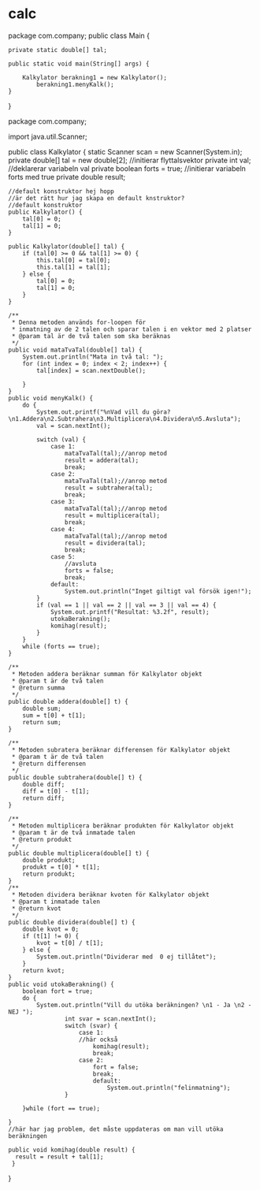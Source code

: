 # calc
package com.company;
public class Main {

    private static double[] tal;

    public static void main(String[] args) {

        Kalkylator berakning1 = new Kalkylator();
            berakning1.menyKalk();
    }

}

package com.company;

import java.util.Scanner;

public class Kalkylator {
    static Scanner scan = new Scanner(System.in);
    private double[] tal = new double[2]; //initierar flyttalsvektor
    private int val; //deklarerar variabeln val
    private boolean forts = true; //initierar variabeln forts med true
    private double result;

    //default konstruktor hej hopp
    //är det rätt hur jag skapa en default knstruktor?
    //default konstruktor
    public Kalkylator() {
        tal[0] = 0;
        tal[1] = 0;
    }

    public Kalkylator(double[] tal) {
        if (tal[0] >= 0 && tal[1] >= 0) {
            this.tal[0] = tal[0];
            this.tal[1] = tal[1];
        } else {
            tal[0] = 0;
            tal[1] = 0;
        }
    }

    /**
     * Denna metoden används for-loopen för
     * inmatning av de 2 talen och sparar talen i en vektor med 2 platser
     * @param tal är de två talen som ska beräknas
     */
    public void mataTvaTal(double[] tal) {
        System.out.println("Mata in två tal: ");
        for (int index = 0; index < 2; index++) {
            tal[index] = scan.nextDouble();

        }
    }
    public void menyKalk() {
        do {
            System.out.printf("%nVad vill du göra? \n1.Addera\n2.Subtrahera\n3.Multiplicera\n4.Dividera\n5.Avsluta");
            val = scan.nextInt();

            switch (val) {
                case 1:
                    mataTvaTal(tal);//anrop metod
                    result = addera(tal);
                    break;
                case 2:
                    mataTvaTal(tal);//anrop metod
                    result = subtrahera(tal);
                    break;
                case 3:
                    mataTvaTal(tal);//anrop metod
                    result = multiplicera(tal);
                    break;
                case 4:
                    mataTvaTal(tal);//anrop metod
                    result = dividera(tal);
                    break;
                case 5:
                    //avsluta
                    forts = false;
                    break;
                default:
                    System.out.println("Inget giltigt val försök igen!");
            }
            if (val == 1 || val == 2 || val == 3 || val == 4) {
                System.out.printf("Resultat: %3.2f", result);
                utokaBerakning();
                komihag(result);
            }
        }
        while (forts == true);
    }

    /**
     * Metoden addera beräknar summan för Kalkylator objekt
     * @param t är de två talen
     * @return summa
     */
    public double addera(double[] t) {
        double sum;
        sum = t[0] + t[1];
        return sum;
    }

    /**
     * Metoden subratera beräknar differensen för Kalkylator objekt
     * @param t är de två talen
     * @return differensen
     */
    public double subtrahera(double[] t) {
        double diff;
        diff = t[0] - t[1];
        return diff;
    }

    /**
     * Metoden multiplicera beräknar produkten för Kalkylator objekt
     * @param t är de två inmatade talen
     * @return produkt
     */
    public double multiplicera(double[] t) {
        double produkt;
        produkt = t[0] * t[1];
        return produkt;
    }
    /**
     * Metoden dividera beräknar kvoten för Kalkylator objekt
     * @param t inmatade talen
     * @return kvot
     */
    public double dividera(double[] t) {
        double kvot = 0;
        if (t[1] != 0) {
            kvot = t[0] / t[1];
        } else {
            System.out.println("Dividerar med  0 ej tillåtet");
        }
        return kvot;
    }
    public void utokaBerakning() {
        boolean fort = true;
        do {
            System.out.println("Vill du utöka beräkningen? \n1 - Ja \n2 - NEJ ");
                    int svar = scan.nextInt();
                    switch (svar) {
                        case 1:
                        //här också
                            komihag(result);
                            break;
                        case 2:
                            fort = false;
                            break;
                            default:
                                System.out.println("felinmatning");
                    }

        }while (fort == true);

    }
    //här har jag problem, det måste uppdateras om man vill utöka beräkningen
    
    public void komihag(double result) {
      result = result + tal[1];
     }

}

